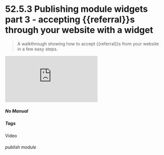 # 52.5.3 Publishing module widgets part 3 - accepting {{referral}}s through your website with a widget

> A walkthrough showing how to accept {{referral}}s from your website in a few easy steps.



<iframe src="https://player.vimeo.com/video/706577866?h=fd5ed3acaa&badge=0&autopause=0&player_id=0&app_id=58479" frameborder="0" allow="autoplay; fullscreen; picture-in-picture" allowfullscreen title="Publishing module widgets part 3 - accept referrals"></iframe>

##### No Manual

##### Tags
Video

###### publish module
